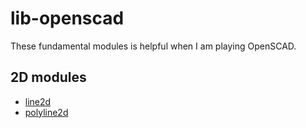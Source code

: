 # lib-openscad

These fundamental modules is helpful when I am playing OpenSCAD.

## 2D modules
- [line2d](https://openhome.cc/eGossip/OpenSCAD/lib-line2d.html)
- [polyline2d](https://openhome.cc/eGossip/OpenSCAD/lib-polyline2d.html)
